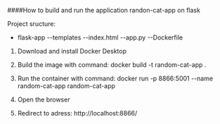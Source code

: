 ####How to build and run the application randon-cat-app on flask


Project sructure:
- flask-app
 --templates
   --index.html
 --app.py
 --Dockerfile

1. Download and install Docker Desktop

2. Build the image with command:
    docker build -t random-cat-app .

3. Run the container with command:
   docker run -p 8866:5001 --name random-cat-app random-cat-app

4. Open the browser

5. Redirect to adress: http://localhost:8866/
